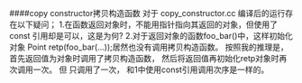 ####copy constructor拷贝构造函数
对于 copy_constructor.cc 编译后的运行存在以下疑问；
1.在函数返回对象时，不能用指针指向其返回的对象，但使用了const 引用却是可以，这是为何?
2.对于返回对象的函数foo_bar()中，这样初始化对象 Point retp(foo_bar(...));居然也没有调用拷贝构造函数。
  按照我的推理是，首先返回值为对象时调用了拷贝构造函数， 然后将返回值再初始化retp对象时再次调用一次。
  但 只调用了一次， 和1中使用const引用调用次序是一样的。

